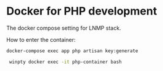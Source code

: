 # Docker for PHP development

The docker compose setting for LNMP stack.

How to enter the container:

``` bash
docker-compose exec app php artisan key:generate

 winpty docker exec -it php-container bash
```
